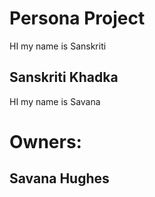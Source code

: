# Persona Project 


HI my name is Sanskriti

## Sanskriti Khadka

HI my name is Savana 

# Owners: 

## Savana Hughes

